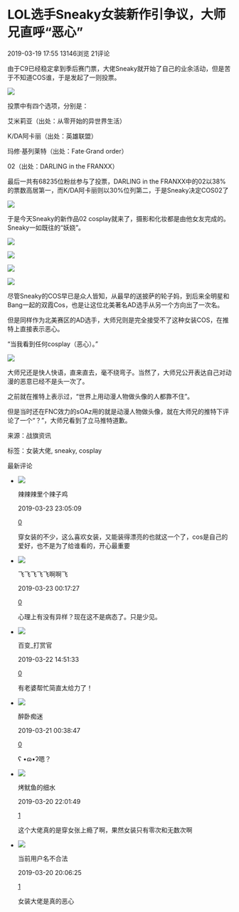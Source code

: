 # LOL选手Sneaky女装新作引争议，大师兄直呼“恶心”

2019-03-19 17:55 13146浏览 21评论

由于C9已经稳定拿到季后赛门票，大佬Sneaky就开始了自己的业余活动，但是苦于不知道COS谁，于是发起了一则投票。

![](https://img1.zhanqi.tv/uploads/2019/03/d7e40-2019031917561078347.png)

投票中有四个选项，分别是：

艾米莉亚（出处：从零开始的异世界生活）

K/DA阿卡丽（出处：英雄联盟）

玛修·基列莱特（出处：Fate·Grand order）

02（出处：DARLING in the FRANXX）

最后一共有68235位粉丝参与了投票，DARLING in the FRANXX中的02以38%的票数高居第一，而K/DA阿卡丽则以30%位列第二，于是Sneaky决定COS02了

![](https://img1.zhanqi.tv/uploads/2019/03/84f03-2019031917593234545.jpeg)

于是今天Sneaky的新作品02 cosplay就来了，摄影和化妆都是由他女友完成的。Sneaky一如既往的“妖娆”。

![](https://img1.zhanqi.tv/uploads/2019/03/23f33-2019031917594869351.png)

![](https://img1.zhanqi.tv/uploads/2019/03/cb5f0-2019031918001251255.jpeg)

![](https://img1.zhanqi.tv/uploads/2019/03/613db-2019031918001788784.jpeg)

![](https://img1.zhanqi.tv/uploads/2019/03/d23ec-2019031918002121230.jpeg)

尽管Sneaky的COS早已是众人皆知，从最早的送披萨的轮子妈，到后来全明星和Bang一起的双霞Cos，也是让这位北美著名AD选手从另一个方向出了一次名。

但是同样作为北美赛区的AD选手，大师兄则是完全接受不了这种女装COS，在推特上直接表示恶心。

“当我看到任何cosplay（恶心）。”

![](https://img1.zhanqi.tv/uploads/2019/03/88d7d-2019031918120204511.png)

大师兄还是快人快语，直来直去，毫不绕弯子。当然了，大师兄公开表达自己对动漫的恶意已经不是头一次了。

之前就在推特上表示过，“世界上用动漫人物做头像的人都靠不住”。

但是当时还在FNC效力的sOAz用的就是动漫人物做头像，就在大师兄的推特下评论了一个“？”，大师兄看到了立马推特道歉。

来源：战旗资讯

标签：女装大佬, sneaky, cosplay

最新评论

*   ![](https://img2.zhanqi.tv/avatar/e2/681/105568654_1582712337.jpg-medium)

    辣辣辣里个辣子鸡

    2019-03-23 23:05:09

    [0](javascript:;)

    穿女装的不少，这么喜欢女装，又能装得漂亮的也就这一个了，cos是自己的爱好，也不是为了给谁看的，开心最重要

*   ![](1546766258.jpg-medium)

    飞飞飞飞飞啊啊飞

    2019-03-23 00:17:27

    [0](javascript:;)

    心理上有没有异样？现在这不是病态了。只是少见。

*   ![](https://img2.zhanqi.tv/avatar/d5/832/45642346_1530722289.jpg-medium)

    百变\_打赏官

    2019-03-22 14:51:33

    [0](javascript:;)

    有老婆帮忙简直太给力了！

*   ![](https://img2.zhanqi.tv/avatar/84/0c9/73471969_1552839012.jpg-medium)

    醉卧痴迷

    2019-03-21 00:38:47

    [0](javascript:;)

    ʕ •ɷ•ʔ嗯？

*   ![](https://img2.zhanqi.tv/avatar/a2/b74/110298006_1493716706.jpg-medium)

    烤鱿鱼的细水

    2019-03-20 22:01:49

    [1](javascript:;)

    这个大佬真的是穿女张上瘾了啊，果然女装只有零次和无数次啊

*   ![](https://img2.zhanqi.tv/avatar/91/337/29963079_1460128134.jpg-medium)

    当前用户名不合法

    2019-03-20 20:06:25

    [1](javascript:;)

    女装大佬是真的恶心
